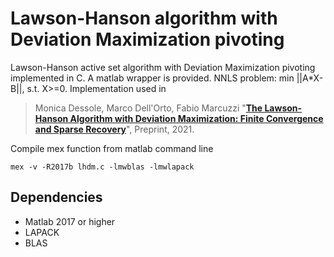 # Lawson-Hanson algorithm with Deviation Maximization pivoting

Lawson-Hanson active set algorithm with Deviation Maximization pivoting implemented in C. A matlab wrapper is provided. 
NNLS problem: min ||A*X-B||, s.t. X>=0. 
Implementation used in

> Monica Dessole, Marco Dell'Orto, Fabio Marcuzzi "**[The Lawson-Hanson Algorithm with Deviation Maximization: Finite Convergence and Sparse Recovery](https://arxiv.org/abs/2108.05345)**", Preprint, 2021.

Compile mex function from matlab command line

```console
mex -v -R2017b lhdm.c -lmwblas -lmwlapack
```

## Dependencies

- Matlab 2017 or higher
- LAPACK
- BLAS

